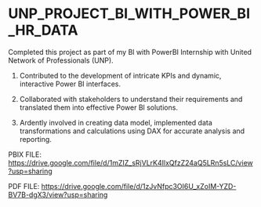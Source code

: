 # UNP_PROJECT_BI_WITH_POWER_BI_HR_DATA
Completed this project as part of my Bl with PowerBI Internship with United Network of Professionals (UNP).

1. Contributed to the development of intricate KPIs and dynamic, interactive Power BI interfaces.
  
2. Collaborated with stakeholders to understand their requirements and translated them into effective Power Bl solutions.
   
3. Ardently involved in creating data model, implemented data transformations and calculations using DAX for accurate analysis and reporting.
   
PBIX FILE: https://drive.google.com/file/d/1mZIZ_sRjVLrK4IlxQfzZ24aQ5LRn5sLC/view?usp=sharing

PDF FILE: https://drive.google.com/file/d/1zJvNfpc3OI6U_xZoIM-YZD-BV7B-dgX3/view?usp=sharing
